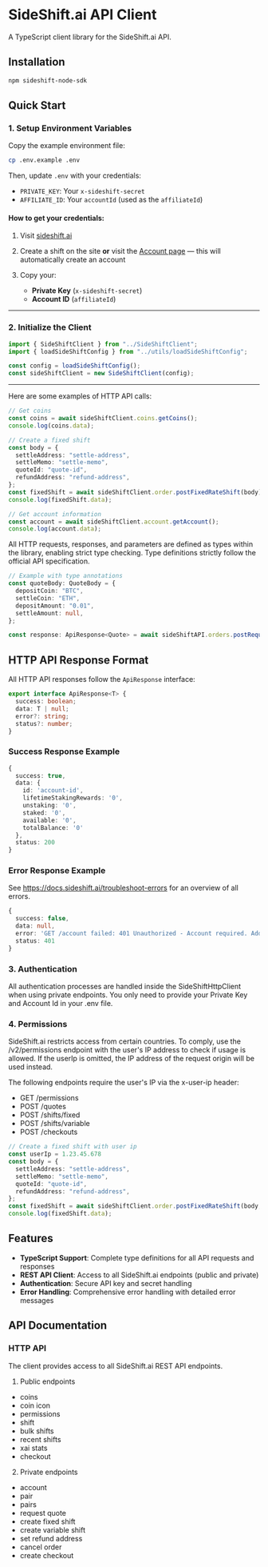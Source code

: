 # SideShift.ai API Client

A TypeScript client library for the SideShift.ai API.

## Installation

```bash
npm sideshift-node-sdk
```

## Quick Start

### 1. Setup Environment Variables

Copy the example environment file:

```bash
cp .env.example .env
```

Then, update `.env` with your credentials:

- `PRIVATE_KEY`: Your `x-sideshift-secret`
- `AFFILIATE_ID`: Your `accountId` (used as the `affiliateId`)

#### How to get your credentials:

1. Visit [sideshift.ai](https://sideshift.ai)
2. Create a shift on the site **or** visit the [Account page](https://sideshift.ai/account) — this will automatically create an account
3. Copy your:

   - **Private Key** (`x-sideshift-secret`)
   - **Account ID** (`affiliateId`)

---

### 2. Initialize the Client

```typescript
import { SideShiftClient } from "../SideShiftClient";
import { loadSideShiftConfig } from "../utils/loadSideShiftConfig";

const config = loadSideShiftConfig();
const sideShiftClient = new SideShiftClient(config);
```

---

Here are some examples of HTTP API calls:

```typescript
// Get coins
const coins = await sideShiftClient.coins.getCoins();
console.log(coins.data);

// Create a fixed shift
const body = {
  settleAddress: "settle-address",
  settleMemo: "settle-memo",
  quoteId: "quote-id",
  refundAddress: "refund-address",
};
const fixedShift = await sideShiftClient.order.postFixedRateShift(body);
console.log(fixedShift.data);

// Get account information
const account = await sideShiftClient.account.getAccount();
console.log(account.data);
```

All HTTP requests, responses, and parameters are defined as types within the library, enabling strict type checking.
Type definitions strictly follow the official API specification.

```typescript
// Example with type annotations
const quoteBody: QuoteBody = {
  depositCoin: "BTC",
  settleCoin: "ETH",
  depositAmount: "0.01",
  settleAmount: null,
};

const response: ApiResponse<Quote> = await sideShiftAPI.orders.postRequestQuote(quoteBody);
```

## HTTP API Response Format

All HTTP API responses follow the `ApiResponse` interface:

```typescript
export interface ApiResponse<T> {
  success: boolean;
  data: T | null;
  error?: string;
  status?: number;
}
```

### Success Response Example

```typescript
{
  success: true,
  data: {
    id: 'account-id',
    lifetimeStakingRewards: '0',
    unstaking: '0',
    staked: '0',
    available: '0',
    totalBalance: '0'
  },
  status: 200
}

```

### Error Response Example

See https://docs.sideshift.ai/troubleshoot-errors for an overview of all errors.

```typescript
{
  success: false,
  data: null,
  error: 'GET /account failed: 401 Unauthorized - Account required. Add x-sideshift-secret header',
  status: 401
}
```

### 3. Authentication

All authentication processes are handled inside the SideShiftHttpClient when using private endpoints. You only need to provide your Private Key and Account Id in your .env file.

### 4. Permissions

SideShift.ai restricts access from certain countries. To comply, use the /v2/permissions endpoint with the user's IP address to check if usage is allowed. If the userIp is omitted, the IP address of the request origin will be used instead.

The following endpoints require the user's IP via the x-user-ip header:

- GET /permissions
- POST /quotes
- POST /shifts/fixed
- POST /shifts/variable
- POST /checkouts

```typescript
// Create a fixed shift with user ip
const userIp = 1.23.45.678
const body = {
  settleAddress: "settle-address",
  settleMemo: "settle-memo",
  quoteId: "quote-id",
  refundAddress: "refund-address",
};
const fixedShift = await sideShiftClient.order.postFixedRateShift(body, userIP);
console.log(fixedShift.data);

```

## Features

- **TypeScript Support**: Complete type definitions for all API requests and responses
- **REST API Client**: Access to all SideShift.ai endpoints (public and private)
- **Authentication**: Secure API key and secret handling
- **Error Handling**: Comprehensive error handling with detailed error messages

## API Documentation

### HTTP API

The client provides access to all SideShift.ai REST API endpoints.

1. Public endpoints

- coins
- coin icon
- permissions
- shift
- bulk shifts
- recent shifts
- xai stats
- checkout

2. Private endpoints

- account
- pair
- pairs
- request quote
- create fixed shift
- create variable shift
- set refund address
- cancel order
- create checkout
